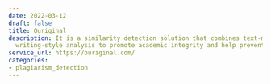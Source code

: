 ```yaml
---
date: 2022-03-12
draft: false
title: Ouriginal
description: It is a similarity detection solution that combines text-matching with
  writing-style analysis to promote academic integrity and help prevent plagiarism.
service_url: https://ouriginal.com/
categories:
- plagiarism_detection
---
```



